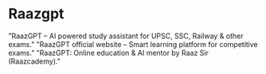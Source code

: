 # Raazgpt
"RaazGPT – AI powered study assistant for UPSC, SSC, Railway &amp; other exams."  "RaazGPT official website – Smart learning platform for competitive exams."  "RaazGPT: Online education &amp; AI mentor by Raaz Sir (Raazcademy)."
